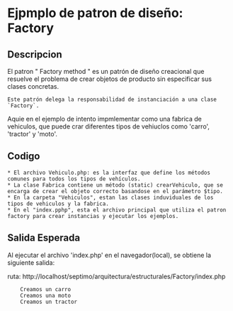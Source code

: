 # Ejpmplo de patron de diseño: Factory

## Descripcion 

El patron " Factory method " es un patrón de diseño creacional que resuelve el problema de crear objetos de producto sin especificar sus clases concretas.

    Este patrón delega la responsabilidad de instanciación a una clase `Factory`. 

Aquie en el ejemplo de intento impmlementar como una fabrica de vehiculos, que puede crar diferentes tipos de vehiuclos como 'carro', 'tractor' y 'moto'. 

## Codigo

    * El archivo Vehiculo.php: es la interfaz que define los métodos comunes para todos los tipos de vehículos.
    * La clase Fabrica contiene un método (static) crearVehiculo, que se encarga de crear el objeto correcto basandose en el parámetro $tipo.
    * En la carpeta "Vehiculos", estan las clases induviduales de los tipos de vehiculos y la fabrica.
    * En el "index.pphp", esta el archivo principal que utiliza el patron factory para crear instancias y ejecutar los ejemplos.

## Salida Esperada
Al ejecutar el archivo 'index.php' en el navegador(local), se obtiene la siguiente salida:

ruta: http://localhost/septimo/arquitectura/estructurales/Factory/index.php

        Creamos un carro
        Creamos una moto
        Creamos un tractor

            
    